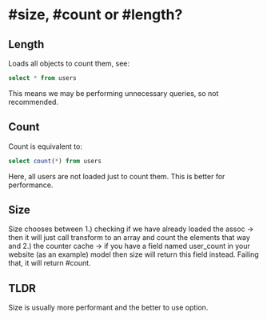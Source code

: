 # #size, #count or #length?

## Length

Loads all objects to count them, see:

```sql
select * from users
```

This means we may be performing unnecessary queries, so not recommended.

## Count

Count is equivalent to:

```sql
select count(*) from users
```

Here, all users are not loaded just to count them. This is better for performance.

## Size

Size chooses between 1.) checking if we have already loaded the assoc -> then it will just call transform to an array and count the elements that way and 2.) the counter cache -> if you have a field named user_count in your website (as an example) model then size will return this field instead. Failing that, it will return #count.

## TLDR

Size is usually more performant and the better to use option.